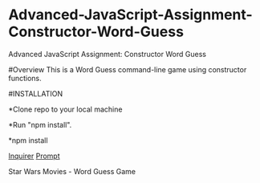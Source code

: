 # Advanced-JavaScript-Assignment-Constructor-Word-Guess
Advanced JavaScript Assignment: Constructor Word Guess

#Overview
This is a Word Guess command-line game using constructor functions.

#INSTALLATION

*Clone repo to your local machine

*Run "npm install".


*npm install

[Inquirer](https://www.npmjs.com/package/inquirer#installation)
[Prompt](https://www.npmjs.com/package/prompt)


Star Wars Movies - Word Guess Game
